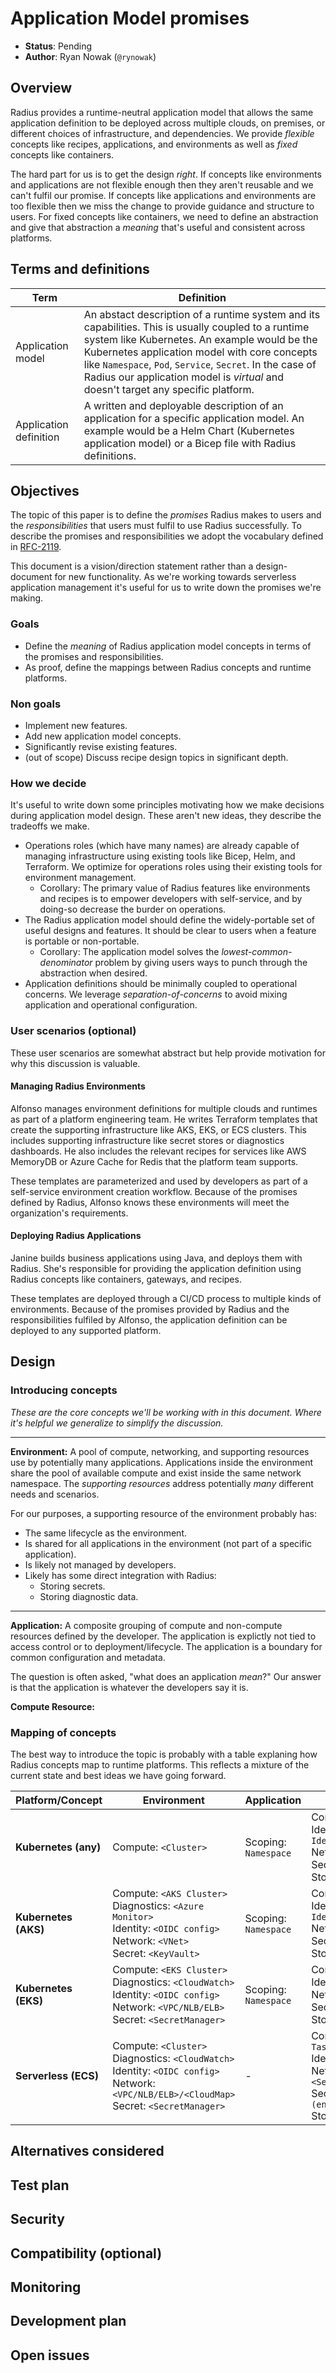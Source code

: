 # Application Model promises

* **Status**: Pending
* **Author**: Ryan Nowak (`@rynowak`)

## Overview

Radius provides a runtime-neutral application model that allows the same application definition to be deployed across multiple clouds, on premises, or different choices of infrastructure, and dependencies. We provide *flexible* concepts like recipes, applications, and environments as well as *fixed* concepts like containers.

The hard part for us is to get the design *right*. If concepts like environments and applications are not flexible enough then they aren't reusable and we can't fulfil our promise. If concepts like applications and environments are too flexible then we miss the change to provide guidance and structure to users. For fixed concepts like containers, we need to define an abstraction and give that abstraction a *meaning* that's useful and consistent across platforms.


## Terms and definitions

| Term                   | Definition                                                                                                                                                                                                                                                                                                                                             |
| ---------------------- | ------------------------------------------------------------------------------------------------------------------------------------------------------------------------------------------------------------------------------------------------------------------------------------------------------------------------------------------------------ |
| Application model      | An abstact description of a runtime system and its capabilities. This is usually coupled to a runtime system like Kubernetes. An example would be the Kubernetes application model with core concepts like `Namespace`, `Pod`, `Service`, `Secret`. In the case of Radius our application model is *virtual* and doesn't target any specific platform. |
| Application definition | A written and deployable description of an application for a specific application model. An example would be a Helm Chart (Kubernetes application model) or a Bicep file with Radius definitions.                                                                                                                                                      |

## Objectives

The topic of this paper is to define the *promises* Radius makes to users and the *responsibilities* that users must fulfil to use Radius successfully. To describe the promises and responsibilities we adopt the vocabulary defined in [RFC-2119](https://datatracker.ietf.org/doc/html/rfc2119).

This document is a vision/direction statement rather than a design-document for new functionality. As we're working towards serverless application management it's useful for us to write down the promises we're making.

### Goals

- Define the *meaning* of Radius application model concepts in terms of the promises and responsibilities.
- As proof, define the mappings between Radius concepts and runtime platforms.

### Non goals

- Implement new features.
- Add new application model concepts.
- Significantly revise existing features.
- (out of scope) Discuss recipe design topics in significant depth. 

### How we decide

It's useful to write down some principles motivating how we make decisions during application model design. These aren't new ideas, they describe the tradeoffs we make. 

- Operations roles (which have many names) are already capable of managing infrastructure using existing tools like Bicep, Helm, and Terraform. We optimize for operations roles using their existing tools for environment management.
  - Corollary: The primary value of Radius features like environments and recipes is to empower developers with self-service, and by doing-so decrease the burder on operations.
- The Radius application model should define the widely-portable set of useful designs and features. It should be clear to users when a feature is portable or non-portable.
  - Corollary: The application model solves the *lowest-common-denominator* problem by giving users ways to punch through the abstraction when desired.
- Application definitions should be minimally coupled to operational concerns. We leverage *separation-of-concerns* to avoid mixing application and operational configuration.

### User scenarios (optional)

These user scenarios are somewhat abstract but help provide motivation for why this discussion is valuable.

#### Managing Radius Environments

Alfonso manages environment definitions for multiple clouds and runtimes as part of a platform engineering team. He writes Terraform templates that create the supporting infrastructure like AKS, EKS, or ECS clusters. This includes supporting infrastructure like secret stores or diagnostics dashboards. He also includes the relevant recipes for services like AWS MemoryDB or Azure Cache for Redis that the platform team supports. 

These templates are parameterized and used by developers as part of a self-service environment creation workflow. Because of the promises defined by Radius, Alfonso knows these environments will meet the organization's requirements.

#### Deploying Radius Applications

Janine builds business applications using Java, and deploys them with Radius. She's responsible for providing the application definition using Radius concepts like containers, gateways, and recipes. 

These templates are deployed through a CI/CD process to multiple kinds of environments. Because of the promises provided by Radius and the responsibilities fulfiled by Alfonso, the application definition can be deployed to any supported platform.

## Design

### Introducing concepts

*These are the core concepts we'll be working with in this document. Where it's helpful we generalize to simplify the discussion.*

---

**Environment:** A pool of compute, networking, and supporting resources use by potentially many applications. Applications inside the environment share the pool of available compute and exist inside the same network namespace. The *supporting resources* address potentially *many* different needs and scenarios.

For our purposes, a supporting resource of the environment probably has:

- The same lifecycle as the environment.
- Is shared for all applications in the environment (not part of a specific application).
- Is likely not managed by developers.
- Likely has some direct integration with Radius:
  - Storing secrets.
  - Storing diagnostic data.

---

**Application:** A composite grouping of compute and non-compute resources defined by the developer. The application is explictly not tied to access control or to deployment/lifecycle. The application is a boundary for common configuration and metadata. 

The question is often asked, "what does an application *mean*?" Our answer is that the application is whatever the developers say it is.

**Compute Resource:**



### Mapping of concepts

The best way to introduce the topic is probably with a table explaning how Radius concepts map to runtime platforms. This reflects a mixture of the current state and best ideas we have going forward. 


| Platform/Concept                                                                     | Environment                    | Application              | Container                                                                            | Gateway                        |
| ------------------------------------------------------------------------------------ | ------------------------------ | ------------------------ | ------------------------------------------------------------------------------------ | ------------------------------ |
| **Kubernetes (any)** | Compute: `<Cluster>` | Scoping: `Namespace` | Compute: `Deployment`<br/> Identity: `<Workload Identity>`<br/> Network: `Service`<br/> Secret: `Secret`<br/> Storage: `Volume` | Network: `HttpRoute` (Contour) |
| **Kubernetes (AKS)** | Compute: `<AKS Cluster>`<br/> Diagnostics: `<Azure Monitor>`<br/> Identity: `<OIDC config>`<br/> Network: `<VNet>`<br/> Secret: `<KeyVault>`| Scoping: `Namespace` | Compute: `Deployment`<br/> Identity: `<Workload Identity>`<br/> Network: `Service`<br/> Secret: `Secret`<br> Storage: `Volume` | Network: `HttpRoute` (Contour) |
| **Kubernetes (EKS)** | Compute: `<EKS Cluster>`<br/> Diagnostics: `<CloudWatch>`<br/> Identity: `<OIDC config>`<br/> Network: `<VPC/NLB/ELB>`<br /> Secret: `<SecretManager>` | Scoping: `Namespace` | Compute: `Deployment`<br/> Identity: `<IRSA>`<br/> Network: `Service`<br/> Secret: `Secret`<br> Storage: `Volume` | Network: `HttpRoute` (Contour) |
| **Serverless (ECS)** | Compute: `<Cluster>`<br/> Diagnostics: `<CloudWatch>`<br/> Identity: `<OIDC config>`<br/> Network: `<VPC/NLB/ELB>/<CloudMap>`<br /> Secret: `<SecretManager>` | - | Compute: `TaskDefinition/Service`<br/> Identity: `<IAM Role>`<br/> Network: `<ServiceConnectService>`<br/>Secret: `<SecretManager (entries)>`<br/>Storage: `<EBS>` | Network: `<NLB/ALB/Route53 (entry)>`|

## Alternatives considered

<!--
Describe the alternative designs that were considered or should be considered.
Give a justification for why alternative approaches should be rejected if
possible. 
-->

## Test plan

<!--
Include the test plan to validate the features including the areas that
need functional tests.

Describe any functionality that will create new testing challenges:
- New dependencies
- External assets that tests need to access
- Features that do I/O or change OS state and are thus hard to unit test
-->

## Security

<!--
Describe any changes to the existing security model of Radius or security 
challenges of the features. For each challenge describe the security threat 
and its mitigation with this design. 

Examples include:
- Authentication 
- Storing secrets and credentials
- Using cryptography

If this feature has no new challenges or changes to the security model
then describe how the feature will use existing security features of Radius.
-->

## Compatibility (optional)

<!--
Describe potential compatibility issues with other components, such as
incompatibility with older CLIs, and include any breaking changes to
behaviors or APIs.
-->

## Monitoring

<!--
Include the list of instrumentation such as metric, log, and trace to 
diagnose this new feature. It also describes how to troubleshoot this feature
with the instrumentation. 
-->

## Development plan

<!--
Describe how you will deliver your features. This includes aligning work items
to features, scenarios, or requirements, defining what deliverable will be
checked in at each point in the product and estimating the cost of each work
item. Don’t forget to include the Unit Test and functional test in your
estimates.
-->

## Open issues

<!--
Describe (Q&A format) the important unknowns or things you're not sure about. 
Use the discussion to answer these with experts after people digest the 
overall design.
-->

